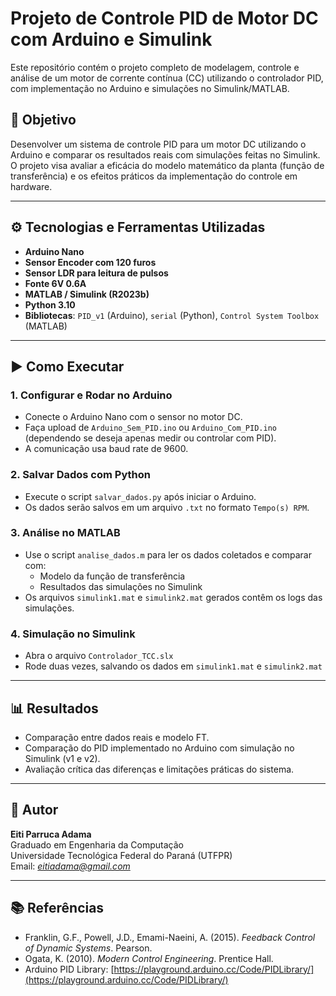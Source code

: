 # Projeto de Controle PID de Motor DC com Arduino e Simulink

Este repositório contém o projeto completo de modelagem, controle e análise de um motor de corrente contínua (CC) utilizando o controlador PID, com implementação no Arduino e simulações no Simulink/MATLAB.

## 📌 Objetivo

Desenvolver um sistema de controle PID para um motor DC utilizando o Arduino e comparar os resultados reais com simulações feitas no Simulink. O projeto visa avaliar a eficácia do modelo matemático da planta (função de transferência) e os efeitos práticos da implementação do controle em hardware.

---

## ⚙️ Tecnologias e Ferramentas Utilizadas

- **Arduino Nano**
- **Sensor Encoder com 120 furos**
- **Sensor LDR para leitura de pulsos**
- **Fonte 6V 0.6A**
- **MATLAB / Simulink (R2023b)**
- **Python 3.10**
- **Bibliotecas**: `PID_v1` (Arduino), `serial` (Python), `Control System Toolbox` (MATLAB)

---

## ▶️ Como Executar

### 1. Configurar e Rodar no Arduino
- Conecte o Arduino Nano com o sensor no motor DC.
- Faça upload de `Arduino_Sem_PID.ino` ou `Arduino_Com_PID.ino` (dependendo se deseja apenas medir ou controlar com PID).
- A comunicação usa baud rate de 9600.

### 2. Salvar Dados com Python
- Execute o script `salvar_dados.py` após iniciar o Arduino.
- Os dados serão salvos em um arquivo `.txt` no formato `Tempo(s) RPM`.

### 3. Análise no MATLAB
- Use o script `analise_dados.m` para ler os dados coletados e comparar com:
  - Modelo da função de transferência
  - Resultados das simulações no Simulink
- Os arquivos `simulink1.mat` e `simulink2.mat` gerados contêm os logs das simulações.

### 4. Simulação no Simulink
- Abra o arquivo `Controlador_TCC.slx`
- Rode duas vezes, salvando os dados em `simulink1.mat` e `simulink2.mat`

---

## 📊 Resultados

- Comparação entre dados reais e modelo FT.
- Comparação do PID implementado no Arduino com simulação no Simulink (v1 e v2).
- Avaliação crítica das diferenças e limitações práticas do sistema.

---

## 📝 Autor

**Eiti Parruca Adama**  
Graduado em Engenharia da Computação  
Universidade Tecnológica Federal do Paraná (UTFPR)  
Email: *eitiadama@gmail.com*

---

## 📚 Referências

- Franklin, G.F., Powell, J.D., Emami-Naeini, A. (2015). *Feedback Control of Dynamic Systems*. Pearson.
- Ogata, K. (2010). *Modern Control Engineering*. Prentice Hall.
- Arduino PID Library: [https://playground.arduino.cc/Code/PIDLibrary/](https://playground.arduino.cc/Code/PIDLibrary/)
